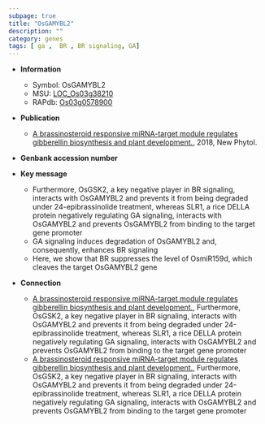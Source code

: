 ```yaml
---
subpage: true
title: "OsGAMYBL2"
description: ""
category: genes
tags: [ ga ,  BR , BR signaling, GA]
---
```


* **Information**  
    + Symbol: OsGAMYBL2  
    + MSU: [LOC_Os03g38210](http://rice.plantbiology.msu.edu/cgi-bin/ORF_infopage.cgi?orf=LOC_Os03g38210)  
    + RAPdb: [Os03g0578900](http://rapdb.dna.affrc.go.jp/viewer/gbrowse_details/irgsp1?name=Os03g0578900)  

* **Publication**  
    + [A brassinosteroid responsive miRNA-target module regulates gibberellin biosynthesis and plant development.](http://www.ncbi.nlm.nih.gov/pubmed?term=A+brassinosteroid+responsive+miRNA-target+module+regulates+gibberellin+biosynthesis+and+plant+development.%5BTitle%5D), 2018, New Phytol.

* **Genbank accession number**  

* **Key message**  
    + Furthermore, OsGSK2, a key negative player in BR signaling, interacts with OsGAMYBL2 and prevents it from being degraded under 24-epibrassinolide treatment, whereas SLR1, a rice DELLA protein negatively regulating GA signaling, interacts with OsGAMYBL2 and prevents OsGAMYBL2 from binding to the target gene promoter
    + GA signaling induces degradation of OsGAMYBL2 and, consequently, enhances BR signaling
    + Here, we show that BR suppresses the level of OsmiR159d, which cleaves the target OsGAMYBL2 gene

* **Connection**  
    + [A brassinosteroid responsive miRNA-target module regulates gibberellin biosynthesis and plant development.](http://www.ncbi.nlm.nih.gov/pubmed?term=A+brassinosteroid+responsive+miRNA-target+module+regulates+gibberellin+biosynthesis+and+plant+development.%5BTitle%5D),  Furthermore, OsGSK2, a key negative player in BR signaling, interacts with OsGAMYBL2 and prevents it from being degraded under 24-epibrassinolide treatment, whereas SLR1, a rice DELLA protein negatively regulating GA signaling, interacts with OsGAMYBL2 and prevents OsGAMYBL2 from binding to the target gene promoter
    + [A brassinosteroid responsive miRNA-target module regulates gibberellin biosynthesis and plant development.](http://www.ncbi.nlm.nih.gov/pubmed?term=A+brassinosteroid+responsive+miRNA-target+module+regulates+gibberellin+biosynthesis+and+plant+development.%5BTitle%5D),  Furthermore, OsGSK2, a key negative player in BR signaling, interacts with OsGAMYBL2 and prevents it from being degraded under 24-epibrassinolide treatment, whereas SLR1, a rice DELLA protein negatively regulating GA signaling, interacts with OsGAMYBL2 and prevents OsGAMYBL2 from binding to the target gene promoter



